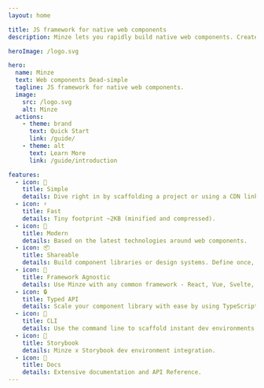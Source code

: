 ```yaml
---
layout: home

title: JS framework for native web components
description: Minze lets you rapidly build native web components. Create encapsulated, reusable, cross-framework web components and scale your component library with ease.

heroImage: /logo.svg

hero:
  name: Minze
  text: Web components Dead-simple
  tagline: JS framework for native web components.
  image:
    src: /logo.svg
    alt: Minze
  actions:
    - theme: brand
      text: Quick Start
      link: /guide/
    - theme: alt
      text: Learn More
      link: /guide/introduction

features:
  - icon: 👶
    title: Simple
    details: Dive right in by scaffolding a project or using a CDN link.
  - icon: ⚡
    title: Fast
    details: Tiny footprint ~2KB (minified and compressed).
  - icon: 🚀
    title: Modern
    details: Based on the latest technologies around web components.
  - icon: 📦
    title: Shareable
    details: Build component libraries or design systems. Define once, use everywhere.
  - icon: 🎲
    title: Framework Agnostic
    details: Use Minze with any common framework - React, Vue, Svelte, etc ...
  - icon: 🔒
    title: Typed API
    details: Scale your component library with ease by using TypeScript.
  - icon: 🧬
    title: CLI
    details: Use the command line to scaffold instant dev environments.
  - icon: 📕
    title: Storybook
    details: Minze x Storybook dev environment integration.
  - icon: 📖
    title: Docs
    details: Extensive documentation and API Reference.
---
```

